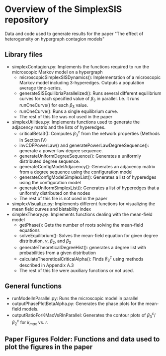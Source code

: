 # Overview of the SimplexSIS repository
Data and code used to generate results for the paper "The effect of heterogeneity on hypergraph contagion models"

## Library files
* simplexContagion.py: Implements the functions required to run the microscopic Markov model on a hypergraph
  - microscopicSimplexSISDynamics(): Implementation of a microscopic Markov model including 3-hyperedges. Outputs a population average time-series.
  - generateSISEquilibriaParallelized(): Runs several different equilibrium curves for each specified value of $\beta_3$ in parallel. I.e. it runs runOneCurve() for each $\beta_3$ value.
  - runOneCurve(): Runs a single equilibrium curve.
  - The rest of this file was not used in the paper
* simplexUtilities.py: Implements functions used to generate the adjacency matrix and the lists of hyperedges.
  - criticalBeta3(): Computes $\beta_3^c$ from the network properties (Methods in Section IV)
  - invCDFPowerLaw() and generatePowerLawDegreeSequence(): generate a power-law degree sequence.
  - generateUniformDegreeSequence(): Generates a uniformly distributed degree sequence.
  - generateConfigModelAdjacency(): Generates an adjacency matrix from a degree sequence using the configuration model
  - generateConfigModelSimplexList(): Generates a list of hyperedges using the configuration model
  - generateUniformSimplexList(): Generates a list of hyperedges that a uniformly distributed on the nodes
  - The rest of this file is not used in the paper
* simplexVisualize.py: Implements different functions for visualizing the mean field curves and bistability index
* simplexTheory.py: Implements functions dealing with the mean-field model
  - getPhase(): Gets the number of roots solving the mean-field equations
  - solveEquilibrium(): Solves the mean-field equation for given degree distribution, $\gamma$, $\beta_2$, and $\beta_3$
  - generateTheoreticalDegreeHist(): generates a degree list with probabilities from a given distribution
  - calculateTheoreticalCriticalAlpha(): Finds $\beta_3^c$ using methods described in Appendix A.3
  - The rest of this file were auxiliary functions or not used.
## General functions
* runModelInParallel.py: Runs the microscopic model in parallel
* outputPhasePlotBetaAlpha.py: Generates the phase plots for the mean-field models.
* outputRatioForKMaxVsRInParallel: Generates the contour plots of $\beta_3^c/\beta_2^c$ for $k_{max}$ vs. $r$.
## Paper Figures Folder: Functions and data used to plot the figures in the paper
